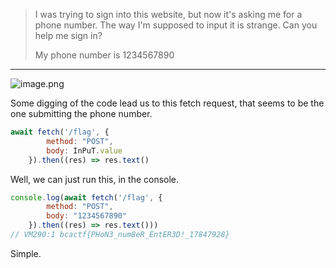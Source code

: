 > I was trying to sign into this website, but now it's asking me for a phone number. The way I'm supposed to input it is strange. Can you help me sign in?
> 
> My phone number is 1234567890

---

![image.png](https://res.cloudinary.com/kumonochisanaka/image/upload/v1717964216/2024/06/77652e3829385058ebc74f034c3e37b0.png)

Some digging of the code lead us to this fetch request, that seems to be the one submitting the phone number.

```js
await fetch('/flag', {
        method: "POST",
        body: InPuT.value
    }).then((res) => res.text()
```

Well, we can just run this, in the console.

```js
console.log(await fetch('/flag', {
        method: "POST",
        body: "1234567890"
    }).then((res) => res.text()))
// VM290:1 bcactf{PHoN3_num8eR_EntER3D!_17847928}
```

Simple.